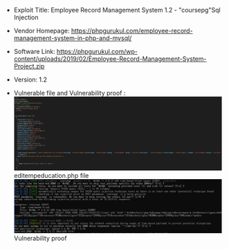 * Exploit Title: Employee Record Management System 1.2 -  "coursepg"Sql Injection   

* Vendor Homepage: https://phpgurukul.com/employee-record-management-system-in-php-and-mysql/  

* Software Link: https://phpgurukul.com/wp-content/uploads/2019/02/Employee-Record-Management-System-Project.zip  

* Version: 1.2   

* Vulnerable file and Vulnerability proof :   
![image](https://github.com/BigTiger2020/Employee-Record-Management-System/blob/main/sql-1.png)    
 editempeducation.php file
![image](https://github.com/BigTiger2020/Employee-Record-Management-System/blob/main/sql-2.png)  
 Vulnerability proof
